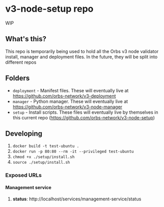 # v3-node-setup repo

WIP

## What's this?

This repo is temporarily being used to hold all the Orbs v3 node validator install, manager and deployment files. In the future, they will be split into different repos

## Folders

- `deployment` - Manifest files. These will eventually live at https://github.com/orbs-network/v3-deployment
- `manager` - Python manager. These will eventually live at https://github.com/orbs-network/v3-node-manager
- `setup` - Install scripts. These files will eventually live by themselves in this current repo (https://github.com/orbs-network/v3-node-setup)

## Developing

1. `docker build -t test-ubuntu .`
2. `docker run -p 80:80 --rm -it --privileged test-ubuntu`
3. `chmod +x ./setup/install.sh`
4. `source ./setup/install.sh`

### Exposed URLs

#### Management service

1. **status**: http://localhost/services/management-service/status
